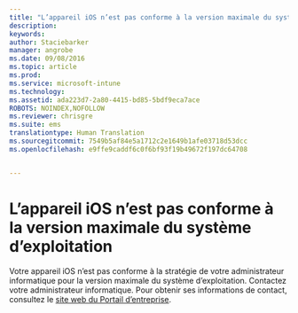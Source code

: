 ```yaml
---
title: "L’appareil iOS n’est pas conforme à la version maximale du système d’exploitation | Microsoft Intune"
description: 
keywords: 
author: Staciebarker
manager: angrobe
ms.date: 09/08/2016
ms.topic: article
ms.prod: 
ms.service: microsoft-intune
ms.technology: 
ms.assetid: ada223d7-2a80-4415-bd85-5bdf9eca7ace
ROBOTS: NOINDEX,NOFOLLOW
ms.reviewer: chrisgre
ms.suite: ems
translationtype: Human Translation
ms.sourcegitcommit: 7549b5af84e5a1712c2e1649b1afe03718d53dcc
ms.openlocfilehash: e9ffe9caddf6c0f6bf93f19b49672f197dc64708


---
```



# L’appareil iOS n’est pas conforme à la version maximale du système d’exploitation

Votre appareil iOS n’est pas conforme à la stratégie de votre administrateur informatique pour la version maximale du système d’exploitation. Contactez votre administrateur informatique. Pour obtenir ses informations de contact, consultez le [site web du Portail d’entreprise](http://portal.manage.microsoft.com).





<!--HONumber=Sep16_HO2-->


